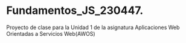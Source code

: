 # Fundamentos_JS_230447.
Proyecto de clase para la Unidad 1 de la asignatura Aplicaciones Web Orientadas a Servicios Web(AWOS)
